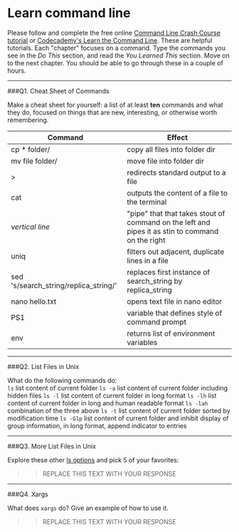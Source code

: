# Learn command line

Please follow and complete the free online [Command Line Crash Course
tutorial](https://web.archive.org/web/20160708171659/http://cli.learncodethehardway.org/book/) or [Codecademy's Learn the Command Line](https://www.codecademy.com/learn/learn-the-command-line). These are helpful tutorials. Each "chapter" focuses on a command. Type the commands you see in the _Do This_ section, and read the _You Learned This_ section. Move on to the next chapter. You should be able to go through these in a couple of hours.

---

###Q1.  Cheat Sheet of Commands  

Make a cheat sheet for yourself: a list of at least **ten** commands and what they do, focused on things that are new, interesting, or otherwise worth remembering.

| Command | Effect |  
|-----|-----|  
| cp * folder/ | copy all files into folder dir |  
| mv file folder/ | move file into folder dir |  
| > | redirects standard output to a file |  
| cat | outputs the content of a file to the terminal |  
| *vertical line* | "pipe" that that takes stout of command on the left and pipes it as stin to command on the right |  
| uniq | filters out adjacent, duplicate lines in a file |  
| sed 's/search_string/replica_string/' | replaces first instance of search_string by replica_string |  
| nano hello.txt | opens text file in nano editor |  
| PS1 | variable that defines style of command prompt |  
| env | returns list of environment variables |  

---

###Q2.  List Files in Unix   

What do the following commands do:  
`ls` list content of current folder
`ls -a` list content of current folder including hidden files
`ls -l` list content of current folder in long format
`ls -lh` list content of current folder in long and human readable format
`ls -lah` combination of the three above
`ls -t` list content of current folder sorted by modification time
`ls -Glp` list content of current folder and inhibit display of group information, in long format, append indicator to entries

---

###Q3.  More List Files in Unix  

Explore these other [ls options](http://www.techonthenet.com/unix/basic/ls.php) and pick 5 of your favorites:

> > REPLACE THIS TEXT WITH YOUR RESPONSE

---

###Q4.  Xargs   

What does `xargs` do? Give an example of how to use it.

> > REPLACE THIS TEXT WITH YOUR RESPONSE

 

